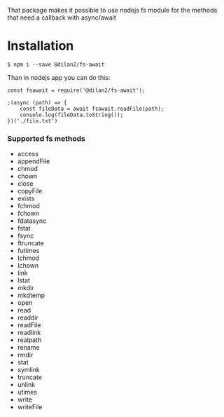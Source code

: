 That package makes it possible to use nodejs fs module for the methods that need a callback with async/await

# Installation
    $ npm i --save @dilan2/fs-await

Than in nodejs app you can do this:

    const fsawait = require('@dilan2/fs-await');

    ;(async (path) => {
        const fileData = await fsawait.readFile(path);
        console.log(fileData.toString());
    })('./file.txt')

### Supported fs methods

 - access 
 - appendFile 
 - chmod
 - chown 
 - close 
 - copyFile
 - exists
 - fchmod
 - fchown
 - fdatasync
 - fstat
 - fsync
 - ftruncate
 - futimes
 - lchmod
 - lchown
 - link
 - lstat
 - mkdir
 - mkdtemp
 - open
 - read
 - readdir
 - readFile
 - readlink
 - realpath
 - rename
 - rmdir
 - stat
 - symlink
 - truncate
 - unlink
 - utimes
 - write
 - writeFile
